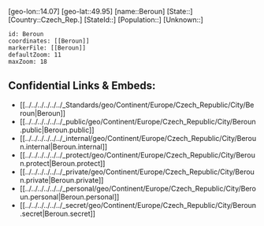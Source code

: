 ﻿---
location: [49.95,14.07]
mapzoom: [7,12] 
mapmarker: city 
type: City
tags:
- geo/City


SpocWebEntityId: 29144
isDeleted: false
confidential: public

---
[geo-lon::14.07]
[geo-lat::49.95]
[name::Beroun]
[State::]
[Country::Czech_Rep.]
[StateId::]
[Population::]
[Unknown::]


```leaflet
id: Beroun
coordinates: [[Beroun]]
markerFile: [[Beroun]]
defaultZoom: 11 
maxZoom: 18
```


## Confidential Links & Embeds: 
- [[../../../../../../_Standards/geo/Continent/Europe/Czech_Republic/City/Beroun|Beroun]] 
- [[../../../../../../_public/geo/Continent/Europe/Czech_Republic/City/Beroun.public|Beroun.public]] 
- [[../../../../../../_internal/geo/Continent/Europe/Czech_Republic/City/Beroun.internal|Beroun.internal]] 
- [[../../../../../../_protect/geo/Continent/Europe/Czech_Republic/City/Beroun.protect|Beroun.protect]] 
- [[../../../../../../_private/geo/Continent/Europe/Czech_Republic/City/Beroun.private|Beroun.private]] 
- [[../../../../../../_personal/geo/Continent/Europe/Czech_Republic/City/Beroun.personal|Beroun.personal]] 
- [[../../../../../../_secret/geo/Continent/Europe/Czech_Republic/City/Beroun.secret|Beroun.secret]] 
